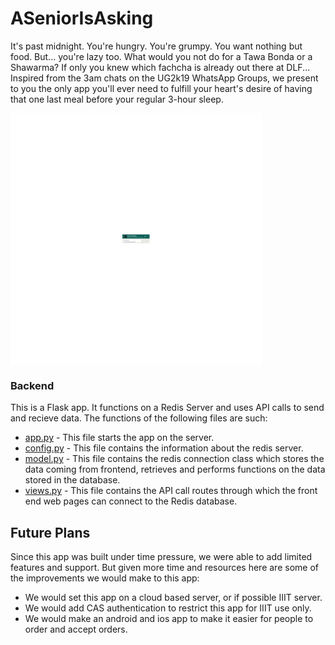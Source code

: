 # ASeniorIsAsking

It's past midnight. You're hungry. You're grumpy. You want nothing but food. But... you're lazy too. What would you not do for a Tawa Bonda or a Shawarma? If only you knew which fachcha is already out there at DLF... Inspired from the 3am chats on the UG2k19 WhatsApp Groups, we present to you the only app you'll ever need to fulfill your heart's desire of having that one last meal before your regular 3-hour sleep.

<img src="./readme_media/BaseImageGIF.gif" width="80%" align="center"/>

### Backend

This is a Flask app. It functions on a Redis Server and uses API calls to send and recieve data. The functions of the following files are such:

* [app.py](backend/src/app.py) - This file starts the app on the server.
* [config.py](backend/src/config.py) - This file contains the information about the redis server.
* [model.py](backend/src/model.py) - This file contains the redis connection class which stores the data coming from frontend, retrieves and performs functions on the data stored in the database.
* [views.py](backend/src/views.py) - This file contains the API call routes through which the front end web pages can connect to the Redis database.

## Future Plans

Since this app was built under time pressure, we were able to add limited features and support. But given more time and resources here are some of the improvements we would make to this app:

* We would set this app on a cloud based server, or if possible IIIT server.
* We would add CAS authentication to restrict this app for IIIT use only.
* We would make an android and ios app to make it easier for people to order and accept orders.
